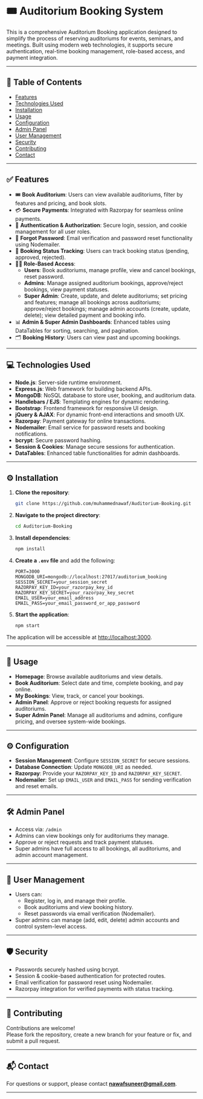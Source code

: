 # 🎟️ Auditorium Booking System

This is a comprehensive Auditorium Booking application designed to simplify the process of reserving auditoriums for events, seminars, and meetings. Built using modern web technologies, it supports secure authentication, real-time booking management, role-based access, and payment integration.

---

## 📄 Table of Contents

- [Features](#features)
- [Technologies Used](#technologies-used)
- [Installation](#installation)
- [Usage](#usage)
- [Configuration](#configuration)
- [Admin Panel](#admin-panel)
- [User Management](#user-management)
- [Security](#security)
- [Contributing](#contributing)
- [Contact](#contact)

---

## ✅ Features

- 🎟️ **Book Auditorium**: Users can view available auditoriums, filter by features and pricing, and book slots.
- 💳 **Secure Payments**: Integrated with Razorpay for seamless online payments.
- 🔐 **Authentication & Authorization**: Secure login, session, and cookie management for all user roles.
- 🔁 **Forgot Password**: Email verification and password reset functionality using Nodemailer.
- 🧾 **Booking Status Tracking**: Users can track booking status (pending, approved, rejected).
- 🧑‍💼 **Role-Based Access**:
  - **Users**: Book auditoriums, manage profile, view and cancel bookings, reset password.
  - **Admins**: Manage assigned auditorium bookings, approve/reject bookings, view payment statuses.
  - **Super Admin**: Create, update, and delete auditoriums; set pricing and features; manage all bookings across auditoriums; approve/reject bookings; manage admin accounts (create, update, delete); view detailed payment and booking info.
- 📊 **Admin & Super Admin Dashboards**: Enhanced tables using DataTables for sorting, searching, and pagination.
- 🗂️ **Booking History**: Users can view past and upcoming bookings.

---

## 💻 Technologies Used

- **Node.js**: Server-side runtime environment.
- **Express.js**: Web framework for building backend APIs.
- **MongoDB**: NoSQL database to store user, booking, and auditorium data.
- **Handlebars / EJS**: Templating engines for dynamic rendering.
- **Bootstrap**: Frontend framework for responsive UI design.
- **jQuery & AJAX**: For dynamic front-end interactions and smooth UX.
- **Razorpay**: Payment gateway for online transactions.
- **Nodemailer**: Email service for password resets and booking notifications.
- **bcrypt**: Secure password hashing.
- **Session & Cookies**: Manage secure sessions for authentication.
- **DataTables**: Enhanced table functionalities for admin dashboards.

---

## ⚙️ Installation

1. **Clone the repository**:

    ```bash
    git clone https://github.com/muhammednawaf/Auditorium-Booking.git
    ```

2. **Navigate to the project directory**:

    ```bash
    cd Auditorium-Booking
    ```

3. **Install dependencies**:

    ```bash
    npm install
    ```

4. **Create a `.env` file** and add the following:

    ```env
    PORT=3000
    MONGODB_URI=mongodb://localhost:27017/auditorium_booking
    SESSION_SECRET=your_session_secret
    RAZORPAY_KEY_ID=your_razorpay_key_id
    RAZORPAY_KEY_SECRET=your_razorpay_key_secret
    EMAIL_USER=your_email_address
    EMAIL_PASS=your_email_password_or_app_password
    ```

5. **Start the application**:

    ```bash
    npm start
    ```

The application will be accessible at [http://localhost:3000](http://localhost:3000).

---

## 🚀 Usage

- **Homepage**: Browse available auditoriums and view details.
- **Book Auditorium**: Select date and time, complete booking, and pay online.
- **My Bookings**: View, track, or cancel your bookings.
- **Admin Panel**: Approve or reject booking requests for assigned auditoriums.
- **Super Admin Panel**: Manage all auditoriums and admins, configure pricing, and oversee system-wide bookings.

---

## ⚙️ Configuration

- **Session Management**: Configure `SESSION_SECRET` for secure sessions.
- **Database Connection**: Update `MONGODB_URI` as needed.
- **Razorpay**: Provide your `RAZORPAY_KEY_ID` and `RAZORPAY_KEY_SECRET`.
- **Nodemailer**: Set up `EMAIL_USER` and `EMAIL_PASS` for sending verification and reset emails.

---

## 🛠️ Admin Panel

- Access via: `/admin`
- Admins can view bookings only for auditoriums they manage.
- Approve or reject requests and track payment statuses.
- Super admins have full access to all bookings, all auditoriums, and admin account management.

---

## 👥 User Management

- Users can:
  - Register, log in, and manage their profile.
  - Book auditoriums and view booking history.
  - Reset passwords via email verification (Nodemailer).
- Super admins can manage (add, edit, delete) admin accounts and control system-level access.

---

## 🛡️ Security

- Passwords securely hashed using bcrypt.
- Session & cookie-based authentication for protected routes.
- Email verification for password reset using Nodemailer.
- Razorpay integration for verified payments with status tracking.

---

## 🤝 Contributing

Contributions are welcome!  
Please fork the repository, create a new branch for your feature or fix, and submit a pull request.

---

## 📬 Contact

For questions or support, please contact **nawafsuneer@gmail.com**.

---
